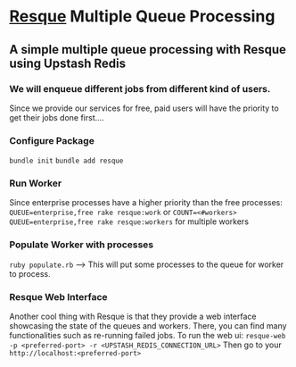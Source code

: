 # [Resque](https://github.com/resque/resque) Multiple Queue Processing

## A simple multiple queue processing with Resque using Upstash Redis

### We will enqueue different jobs from different kind of users.
Since we provide our services for free, paid users will have the priority to get their jobs done first....


### Configure Package
`bundle init`
`bundle add resque`

### Run Worker
Since enterprise processes have a higher priority than the free processes:
`QUEUE=enterprise,free rake resque:work`
or
`COUNT=<#workers> QUEUE=enterprise,free rake resque:workers` for multiple workers


### Populate Worker with processes
`ruby populate.rb` --> This will put some processes to the queue for worker to process.


### Resque Web Interface
Another cool thing with Resque is that they provide a web interface showcasing the state of the queues and workers. There, you can find many functionalities such as re-running failed jobs. To run the web ui:
`resque-web -p <preferred-port> -r <UPSTASH_REDIS_CONNECTION_URL>`
Then go to your `http://localhost:<preferred-port>`
